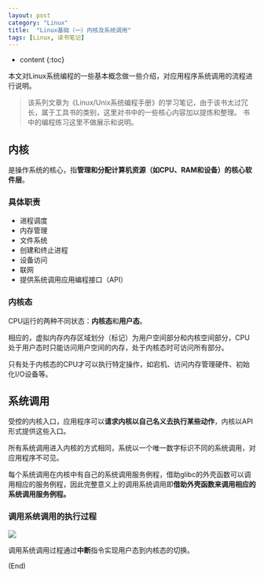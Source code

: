 ```yaml
---
layout: post
category: "Linux"
title:  "Linux基础（一）内核及系统调用"
tags: [Linux, 读书笔记]
---
```


* content
{:toc}

本文对Linux系统编程的一些基本概念做一些介绍，对应用程序系统调用的流程进行说明。

> 该系列文章为《Linux/Unix系统编程手册》的学习笔记，由于该书太过冗长，属于工具书的类别，这里对书中的一些核心内容加以提炼和整理。
> 书中的编程练习这里不做展示和说明。





## 内核

是操作系统的核心，指**管理和分配计算机资源（如CPU、RAM和设备）的核心软件层**。

### 具体职责

- 进程调度
- 内存管理
- 文件系统
- 创建和终止进程
- 设备访问
- 联网
- 提供系统调用应用编程接口（API）


### 内核态

CPU运行的两种不同状态：**内核态**和**用户态**。

相应的，虚拟内存内存区域划分（标记）为用户空间部分和内核空间部分，CPU处于用户态时只能访问用户空间的内存，处于内核态时可访问所有部分。

只有处于内核态的CPU才可以执行特定操作，如宕机、访问内存管理硬件、初始化I/O设备等。

## 系统调用

受控的内核入口，应用程序可以**请求内核以自己名义去执行某些动作**，内核以API形式提供这些入口。

所有系统调用进入内核的方式相同，系统以一个唯一数字标识不同的系统调用，对应用程序不可见。

每个系统调用在内核中有自己的系统调用服务例程，借助glibc的外壳函数可以调用相应的服务例程，因此完整意义上的调用系统调用即**借助外壳函数来调用相应的系统调用服务例程。**

### 调用系统调用的执行过程

![](http://or9cryhof.bkt.clouddn.com/%E7%B3%BB%E7%BB%9F%E8%B0%83%E7%94%A8.png)

调用系统调用过程通过**中断**指令实现用户态到内核态的切换。

(End)


